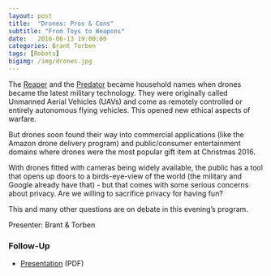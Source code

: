 ```yaml
---
layout: post
title:  "Drones: Pros & Cons"
subtitle: "From Toys to Weapons"
date:   2016-06-13 19:00:00
categories: Brant Torben
tags: [Robots]
bigimg: /img/drones.jpg
---
```


The [Reaper](https://en.wikipedia.org/wiki/General_Atomics_MQ-9_Reaper) and the [Predator](https://en.wikipedia.org/wiki/General_Atomics_MQ-1_Predator) became household names when drones became the latest military technology. They were originally called Unmanned Aerial Vehicles (UAVs) and come as remotely controlled or entirely autonomous flying vehicles. This opened new ethical aspects of warfare.

But drones soon found their way into commercial applications (like the Amazon drone delivery program) and public/consumer entertainment domains where drones were the most popular gift item at Christmas 2016.

With drones fitted with cameras being widely available, the public has a tool that opens up doors to a birds-eye-view of the world (the military and Google already have that) - but that comes with some serious concerns about privacy. Are we willing to sacrifice privacy for having fun? 

This and many other questions are on debate in this evening’s program.

Presenter: Brant & Torben

### Follow-Up

* [Presentation](/assets/present/2016/drones.pdf) (PDF) 

